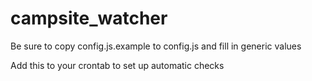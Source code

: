 # campsite_watcher

Be sure to copy config.js.example to config.js and fill in generic values

Add this to your crontab to set up automatic checks
